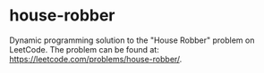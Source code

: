 # house-robber
Dynamic programming solution to the "House Robber" problem on LeetCode. The problem can be found at: https://leetcode.com/problems/house-robber/.
